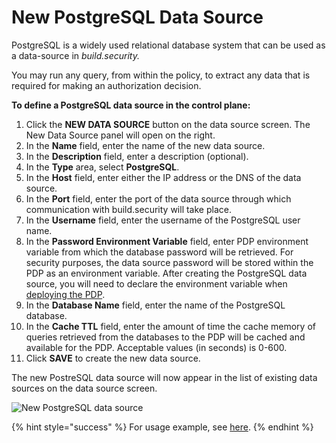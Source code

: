 # New PostgreSQL Data Source

PostgreSQL is a widely used relational database system that can be used as a data-source in _build.security._

You may run any query, from within the policy, to extract any data that is required for making an authorization decision.

**To define a PostgreSQL data source in the control plane:**

1. Click the **NEW DATA SOURCE** button on the data source screen. The New Data Source panel will open on the right.
2. In the **Name** field, enter the name of the new data source.
3. In the **Description** field, enter a description \(optional\).
4. In the **Type** area, select **PostgreSQL**.
5. In the **Host** field, enter either the IP address or the DNS of the data source.
6. In the **Port** field, enter the port of the data source through which communication with build.security will take place.
7. In the **Username** field, enter the username of the PostgreSQL user name.
8. In the **Password Environment Variable** field, enter PDP environment variable from which the database password will be retrieved. For security purposes, the data source password will be stored within the PDP as an environment variable. After creating the PostgreSQL data source, you will need to declare the environment variable when [deploying the PDP](../policy-decision-points-pdp/pdp-deployments/).
9. In the **Database Name** field, enter the name of the PostgreSQL database.
10. In the **Cache TTL** field, enter the amount of time the cache memory of queries retrieved from the databases to the PDP will be cached and available for the PDP. Acceptable values \(in seconds\) is 0-600.
11. Click **SAVE** to create the new data source.

The new PostreSQL data source will now appear in the list of existing data sources on the data source screen.

![New PostgreSQL data source](https://files.readme.io/ce23f99-new_postgres.PNG)

{% hint style="success" %}
For usage example, see [here](../library/built-in-functions/build.query_raw/postgresql.md).
{% endhint %}

